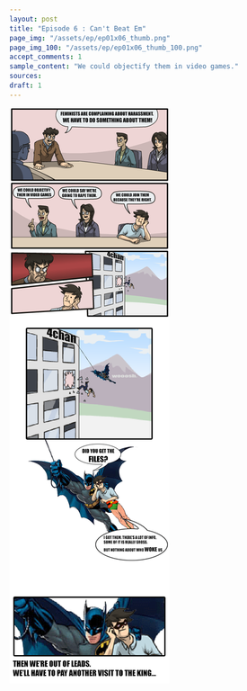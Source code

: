 ```yaml
---
layout: post
title: "Episode 6 : Can't Beat Em"
page_img: "/assets/ep/ep01x06_thumb.png"
page_img_100: "/assets/ep/ep01x06_thumb_100.png"
accept_comments: 1
sample_content: "We could objectify them in video games."
sources:
draft: 1
---
```



<div style="margin-left: auto; margin-right: auto; width: 600px;">
  <img src="/assets/ep/ep01x06.png" alt="Can't Beat Em - Join Feminism" />
</div>

<div style="display: none">
  Script:

</div>